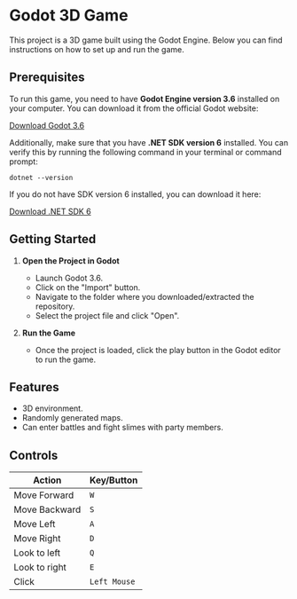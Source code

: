 # Godot 3D Game

This project is a 3D game built using the Godot Engine. Below you can find instructions on how to set up and run the game.

## Prerequisites

To run this game, you need to have **Godot Engine version 3.6** installed on your computer. You can download it from the official Godot website:

[Download Godot 3.6](https://godotengine.org/download)

Additionally, make sure that you have **.NET SDK version 6** installed. You can verify this by running the following command in your terminal or command prompt:
```
dotnet --version
```
If you do not have SDK version 6 installed, you can download it here:

[Download .NET SDK 6](https://dotnet.microsoft.com/download/dotnet/6.0)

## Getting Started

1. **Open the Project in Godot**
   - Launch Godot 3.6.
   - Click on the "Import" button.
   - Navigate to the folder where you downloaded/extracted the repository.
   - Select the project file and click "Open".

2. **Run the Game**
   - Once the project is loaded, click the play button in the Godot editor to run the game.

## Features

- 3D environment.
- Randomly generated maps.
- Can enter battles and fight slimes with party members.

## Controls

| Action          | Key/Button       |
|-----------------|------------------|
| Move Forward    | `W`              |
| Move Backward   | `S`              |
| Move Left       | `A`              |
| Move Right      | `D`              |
| Look to left	   | `Q`		          |
| Look to right	| `E`		          |
| Click           | `Left Mouse`     |






